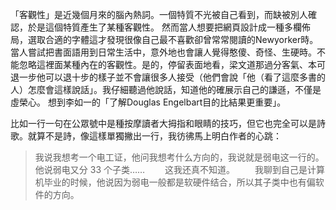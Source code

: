 「客觀性」是近幾個月來的腦內熱詞。一個特質不光被自己看到，而缺被別人確認，於是這個特質產生了某種客觀性。
然而當人想要把網頁設計成一種多欄佈局，選取合適的字體這才發現很像自己最不喜歡卻曾常常閱讀的Newyorker時。當人嘗試把書面語用到日常生活中，意外地也會讓人覺得憨傻、奇怪、生硬時。不能忽略這裡面某種內在的客觀性。是的，停留表面地看，梁文道那過分客氣、本可退一步他可以退十步的樣子並不會讓很多人接受（他們會說「他（看了這麼多書的人）怎麼會這樣說話」。我仔細聽過他說話，知道他的確展示自己的謙遜，不僅是虛榮心。
想到李如一的「了解Douglas Engelbart目的比結果更重要」。

比如一行一句在公眾號中是種按摩讀者大拇指和眼睛的技巧，但它也完全可以是詩歌。就算不是詩，像這樣單獨撇出一行，我彷彿馬上明白作者的心跳：
> 我说我想考一个电工证，他问我想考什么方向的，我说就是弱电这一行的。他说弱电又分 33 个子类……
> 　　这我还真不知道。
> 　　我聊到自己是计算机毕业的时候，他说因为弱电一般都是软硬件结合，所以其子类中也有偏软件的方向。



